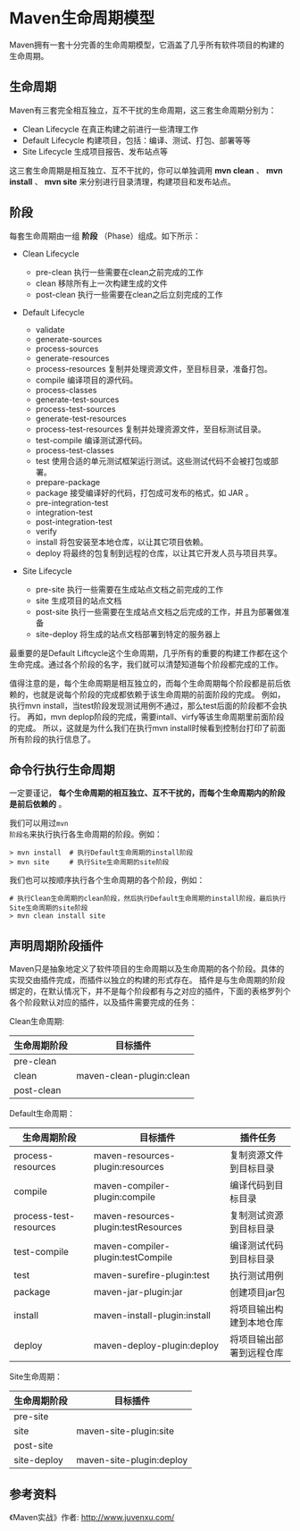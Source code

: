 Maven生命周期模型
=============

Maven拥有一套十分完善的生命周期模型，它涵盖了几乎所有软件项目的构建的生命周期。
  
生命周期
------------
Maven有三套完全相互独立，互不干扰的生命周期，这三套生命周期分别为：

* Clean Lifecycle    在真正构建之前进行一些清理工作
* Default Lifecycle  构建项目，包括：编译、测试、打包、部署等等
* Site Lifecycle     生成项目报告、发布站点等

这三套生命周期是相互独立、互不干扰的，你可以单独调用 **mvn clean** 、 **mvn install** 、 **mvn site** 来分别进行目录清理，构建项目和发布站点。

阶段
-------------
每套生命周期由一组 **阶段** （Phase）组成。如下所示：

* Clean Lifecycle    
  - pre-clean          执行一些需要在clean之前完成的工作
  - clean              移除所有上一次构建生成的文件
  - post-clean         执行一些需要在clean之后立刻完成的工作

* Default Lifecycle  
  - validate
  - generate-sources
  - process-sources
  - generate-resources
  - process-resources     复制并处理资源文件，至目标目录，准备打包。
  - compile     编译项目的源代码。
  - process-classes
  - generate-test-sources 
  - process-test-sources 
  - generate-test-resources
  - process-test-resources     复制并处理资源文件，至目标测试目录。
  - test-compile     编译测试源代码。
  - process-test-classes
  - test     使用合适的单元测试框架运行测试。这些测试代码不会被打包或部署。
  - prepare-package
  - package     接受编译好的代码，打包成可发布的格式，如 JAR 。
  - pre-integration-test
  - integration-test
  - post-integration-test
  - verify
  - install     将包安装至本地仓库，以让其它项目依赖。
  - deploy     将最终的包复制到远程的仓库，以让其它开发人员与项目共享。

* Site Lifecycle  
  - pre-site          执行一些需要在生成站点文档之前完成的工作
  - site              生成项目的站点文档
  - post-site         执行一些需要在生成站点文档之后完成的工作，并且为部署做准备
  - site-deploy       将生成的站点文档部署到特定的服务器上


最重要的是Default Liftcycle这个生命周期，几乎所有的重要的构建工作都在这个生命完成。通过各个阶段的名字，我们就可以清楚知道每个阶段都完成的工作。

值得注意的是，每个生命周期是相互独立的，而每个生命周期每个阶段都是前后依赖的，也就是说每个阶段的完成都依赖于该生命周期的前面阶段的完成。
例如，执行mvn install，当test阶段发现测试用例不通过，那么test后面的阶段都不会执行。
再如，mvn deplop阶段的完成，需要intall、virfy等该生命周期里前面阶段的完成。
所以，这就是为什么我们在执行mvn install时候看到控制台打印了前面所有阶段的执行信息了。

命令行执行生命周期
-----------------
一定要谨记， **每个生命周期的相互独立、互不干扰的，而每个生命周期内的阶段是前后依赖的** 。

我们可以用过<code>mvn 阶段名</code>来执行执行各生命周期的阶段。例如：

```maven
> mvn install  # 执行Default生命周期的install阶段
> mvn site     # 执行Site生命周期的site阶段
```

我们也可以按顺序执行各个生命周期的各个阶段，例如：

```
# 执行Clean生命周期的clean阶段，然后执行Default生命周期的install阶段，最后执行Site生命周期的site阶段
> mvn clean install site
```

声明周期阶段插件
---------------

Maven只是抽象地定义了软件项目的生命周期以及生命周期的各个阶段。具体的实现交由插件完成，而插件以独立的构建的形式存在。
插件是与生命周期的阶段绑定的，在默认情况下，并不是每个阶段都有与之对应的插件，下面的表格罗列个各个阶段默认对应的插件，以及插件需要完成的任务：

Clean生命周期:

生命周期阶段 | 目标插件
-------------|--------------------------
pre-clean    | 
clean        | maven-clean-plugin:clean
post-clean   | 


Default生命周期：

生命周期阶段             | 目标插件                                 | 插件任务
-------------------------|------------------------------------------|---------------------------------
process-resources        | maven-resources-plugin:resources         | 复制资源文件到目标目录
compile                  | maven-compiler-plugin:compile            | 编译代码到目标目录
process-test-resources   | maven-resources-plugin:testResources     | 复制测试资源到目标目录
test-compile             | maven-compiler-plugin:testCompile        | 编译测试代码到目标目录
test                     | maven-surefire-plugin:test               | 执行测试用例
package                  | maven-jar-plugin:jar                     | 创建项目jar包
install                  | maven-install-plugin:install             | 将项目输出构建到本地仓库
deploy                   | maven-deploy-plugin:deploy               | 将项目输出部署到远程仓库

Site生命周期：

生命周期阶段 | 目标插件
-------------|--------------------------
pre-site     | 
site         | maven-site-plugin:site
post-site    | 
site-deploy  | maven-site-plugin:deploy

参考资料
-------------
《Maven实战》作者: <a href="http://www.juvenxu.com/" target="_blank">http://www.juvenxu.com/</a>
